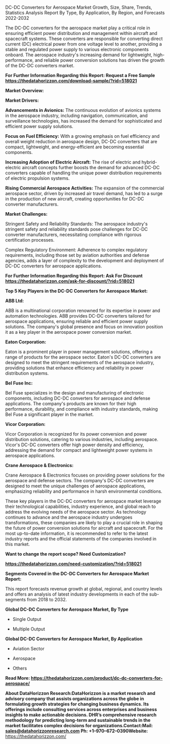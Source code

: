 DC-DC Converters for Aerospace Market Growth, Size, Share, Trends,
Statistics Analysis Report By Type, By Application, By Region, and
Forecasts 2022-2032

The DC-DC converters for the aerospace market play a critical role in
ensuring efficient power distribution and management within aircraft and
spacecraft systems. These converters are responsible for converting
direct current (DC) electrical power from one voltage level to another,
providing a stable and regulated power supply to various electronic
components onboard. The aerospace industry's increasing demand for
lightweight, high-performance, and reliable power conversion solutions
has driven the growth of the DC-DC converters market.

**For Further Information Regarding this Report: Request a Free Sample
<https://thedatahorizzon.com/download-sample/?rid=518021>**

**Market Overview:**

**Market Drivers:**

**Advancements in Avionics:** The continuous evolution of avionics
systems in the aerospace industry, including navigation, communication,
and surveillance technologies, has increased the demand for
sophisticated and efficient power supply solutions.

**Focus on Fuel Efficiency:** With a growing emphasis on fuel efficiency
and overall weight reduction in aerospace design, DC-DC converters that
are compact, lightweight, and energy-efficient are becoming essential
components.

**Increasing Adoption of Electric Aircraft:** The rise of electric and
hybrid-electric aircraft concepts further boosts the demand for advanced
DC-DC converters capable of handling the unique power distribution
requirements of electric propulsion systems.

**Rising Commercial Aerospace Activities:** The expansion of the
commercial aerospace sector, driven by increased air travel demand, has
led to a surge in the production of new aircraft, creating opportunities
for DC-DC converter manufacturers.

**Market Challenges:**

Stringent Safety and Reliability Standards: The aerospace industry's
stringent safety and reliability standards pose challenges for DC-DC
converter manufacturers, necessitating compliance with rigorous
certification processes.

Complex Regulatory Environment: Adherence to complex regulatory
requirements, including those set by aviation authorities and defense
agencies, adds a layer of complexity to the development and deployment
of DC-DC converters for aerospace applications.

**For Further Information Regarding this Report: Ask For Discount
<https://thedatahorizzon.com/ask-for-discount/?rid=518021>**

**Top 5 Key Players in the DC-DC Converters for Aerospace Market:**

**ABB Ltd:**

ABB is a multinational corporation renowned for its expertise in power
and automation technologies. ABB provides DC-DC converters tailored for
aerospace applications, ensuring reliable and efficient power supply
solutions. The company's global presence and focus on innovation
position it as a key player in the aerospace power conversion market.

**Eaton Corporation:**

Eaton is a prominent player in power management solutions, offering a
range of products for the aerospace sector. Eaton's DC-DC converters are
designed to meet the stringent requirements of the aerospace industry,
providing solutions that enhance efficiency and reliability in power
distribution systems.

**Bel Fuse Inc:**

Bel Fuse specializes in the design and manufacturing of electronic
components, including DC-DC converters for aerospace and defense
applications. The company's products are known for their high
performance, durability, and compliance with industry standards, making
Bel Fuse a significant player in the market.

**Vicor Corporation:**

Vicor Corporation is recognized for its power conversion and power
distribution solutions, catering to various industries, including
aerospace. Vicor's DC-DC converters offer high power density and
efficiency, addressing the demand for compact and lightweight power
systems in aerospace applications.

**Crane Aerospace & Electronics:**

Crane Aerospace & Electronics focuses on providing power solutions for
the aerospace and defense sectors. The company's DC-DC converters are
designed to meet the unique challenges of aerospace applications,
emphasizing reliability and performance in harsh environmental
conditions.

These key players in the DC-DC converters for aerospace market leverage
their technological capabilities, industry experience, and global reach
to address the evolving needs of the aerospace sector. As technology
continues to advance and the aerospace industry undergoes
transformations, these companies are likely to play a crucial role in
shaping the future of power conversion solutions for aircraft and
spacecraft. For the most up-to-date information, it is recommended to
refer to the latest industry reports and the official statements of the
companies involved in this market.

**Want to change the report scope? Need Customization?**

**<https://thedatahorizzon.com/need-customization/?rid=518021>**

**Segments Covered in the DC-DC Converters for Aerospace Market
Report:**

This report forecasts revenue growth at global, regional, and country
levels and offers an analysis of latest industry developments in each of
the sub-segments from 2018 to 2032.

**Global DC-DC Converters for Aerospace Market, By Type**

-   Single Output

-   Multiple Output

**Global DC-DC Converters for Aerospace Market, By Application**

-   Aviation Sector

-   Aerospace

-   Others

**Read More:
<https://thedatahorizzon.com/product/dc-dc-converters-for-aerospace/>**

**About DataHorizzon Research:**DataHorizzon is a market research and
advisory company that assists organizations across the globe in
formulating growth strategies for changing business dynamics. Its
offerings include consulting services across enterprises and business
insights to make actionable decisions. DHR’s comprehensive research
methodology for predicting long-term and sustainable trends in the
market facilitates complex decisions for organizations.**Contact:Mail:**
<sales@datahorizzonresearch.com> **Ph:** +1–970–672–0390**Website:**
<https://thedatahorizzon.com/>

